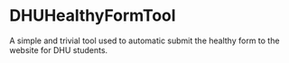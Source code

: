 # DHUHealthyFormTool
A simple and trivial tool used to automatic submit the healthy form to the website for DHU students.

